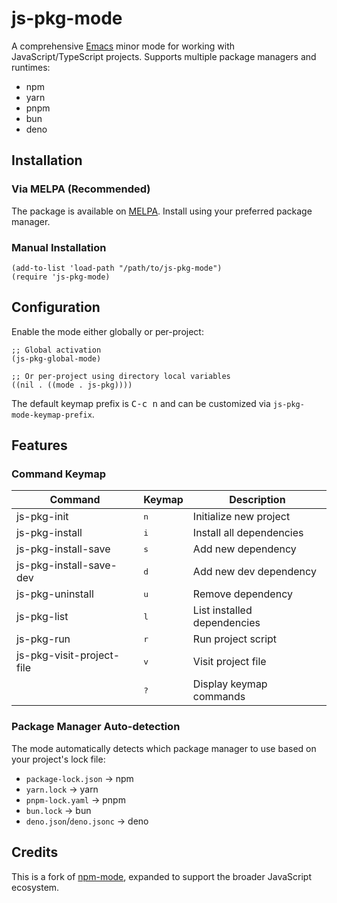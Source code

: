 # js-pkg-mode

A comprehensive [Emacs](https://www.gnu.org/software/emacs/) minor mode for working with JavaScript/TypeScript projects. Supports multiple package managers and runtimes:
- npm
- yarn
- pnpm
- bun
- deno

## Installation

### Via MELPA (Recommended)
The package is available on [MELPA](https://github.com/milkypostman/melpa). Install using your preferred package manager.

### Manual Installation
```elisp
(add-to-list 'load-path "/path/to/js-pkg-mode")
(require 'js-pkg-mode)
```

## Configuration

Enable the mode either globally or per-project:

```elisp
;; Global activation
(js-pkg-global-mode)

;; Or per-project using directory local variables
((nil . ((mode . js-pkg))))
```

The default keymap prefix is <kbd>C-c n</kbd> and can be customized via `js-pkg-mode-keymap-prefix`.

## Features

### Command Keymap

| Command | Keymap | Description |
|---------|--------|-------------|
| js-pkg-init | <kbd>n</kbd> | Initialize new project |
| js-pkg-install | <kbd>i</kbd> | Install all dependencies |
| js-pkg-install-save | <kbd>s</kbd> | Add new dependency |
| js-pkg-install-save-dev | <kbd>d</kbd> | Add new dev dependency |
| js-pkg-uninstall | <kbd>u</kbd> | Remove dependency |
| js-pkg-list | <kbd>l</kbd> | List installed dependencies |
| js-pkg-run | <kbd>r</kbd> | Run project script |
| js-pkg-visit-project-file | <kbd>v</kbd> | Visit project file |
| | <kbd>?</kbd> | Display keymap commands |

### Package Manager Auto-detection
The mode automatically detects which package manager to use based on your project's lock file:
- `package-lock.json` → npm
- `yarn.lock` → yarn
- `pnpm-lock.yaml` → pnpm
- `bun.lock` → bun
- `deno.json`/`deno.jsonc` → deno

## Credits
This is a fork of [npm-mode](https://github.com/mojochao/npm-mode), expanded to support the broader JavaScript ecosystem.
